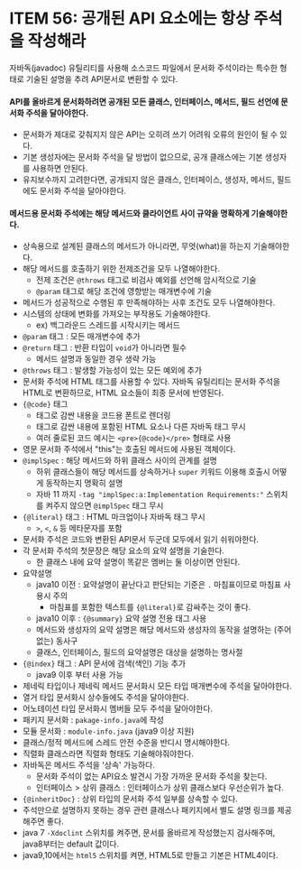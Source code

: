 # ITEM 56: 공개된 API 요소에는 항상 주석을 작성해라

자바독(javadoc) 유틸리티를 사용해 소스코드 파일에서 문서화 주석이라는 특수한 형태로 기술된 설명을 추려 API문서로 변환할 수 있다.

#### API를 올바르게 문서화하려면 공개된 모든 클래스, 인터페이스, 메서드, 필드 선언에 문서화 주석을 달아야한다.

- 문서화가 제대로 갖춰지지 않은 API는 오히려 쓰기 어려워 오류의 원인이 될 수 있다. 
- 기본 생성자에는 문서화 주석을 달 방법이 없으므로, 공개 클래스에는 기본 생성자를 사용하면 안된다.
- 유지보수까지 고려한다면, 공개되지  않은 클래스, 인터페이스, 생성자, 메서드, 필드에도 문서화 주석을 달아야한다.

#### 메서드용 문서화 주석에는 해당 메서드와 클라이언트 사이 규약을 명확하게 기술해야한다.

- 상속용으로 설계된 클래스의 메서드가 아니라면, 무엇(what)을 하는지 기술해야한다.
- 해당 메서드를 호출하기 위한 전제조건을 모두 나열해야한다.
    - 전제 조건은 `@throws` 태그로 비검사 예외를 선언해 암시적으로 기술
    - `@param` 태그로 해당 조건에 영향받는 매개변수에 기술
- 메서드가 성공적으로 수행된 후 만족해야하는 사후 조건도 모두 나열해야한다.
- 시스템의 상태에 변화를 가져오는 부작용도 기술해야한다.
    - ex) 백그라운드 스레드를 시작시키는 메서드
- `@param` 태그 : 모든 매개변수에 추가
- `@return` 태그 : 반환 타입이 `void`가 아니라면 필수
    - 메서드 설명과 동일한 경우 생략 가능
-  `@throws` 태그 : 발생할 가능성이 있는 모든 예외에 추가
- 문서화 주석에 HTML 태그를 사용할 수 있다. 자바독 유틸리티는 문서화 주석을 HTML로 변환하므로, HTML 요소들이 최종 문서에 반영된다.
- `{@code}` 태그 
    - 태그로 감싼 내용을 코드용 폰트로 렌더링
    - 태그로 감싼 내용에 포함된 HTML 요소나 다른 자바독 태그 무시
    - 여러 줄로된 코드 예시는 `<pre>{@code}</pre>` 형태로 사용
- 영문 문서화 주석에서 "this"는 호출된 메서드에 사용된 객체이다.
- `@implSpec` : 해당 메서드와 하위 클래스 사이의 관계를 설명
    - 하위 클래스들이 해당 메서드를 상속하거나 `super` 키워드 이용해 호출시 어떻게 동작하는지 명확히 설명
    - 자바 11 까지 `-tag "implSpec:a:Implementation Requirements:"` 스위치를 켜주지 않으면  `@implSpec` 태그 무시
- `{@literal}` 태그 : HTML 마크업이나 자바독 태그 무시
    - `>`, `<`, `&` 등 메타문자를 포함
- 문서화 주석은 코드와 변환된 API문서 두군데 모두에서 읽기 쉬워야한다.
- 각 문서화 주석의 첫문장은 해당 요소의 요약 설명을 기술한다.
    - 한 클래스 내에 요약 설명이 똑같은 멤버는 둘 이상이면 안된다.
- 요약설명
    - java10 이전 : 요약설명이 끝난다고 판단되는 기준은 `.` 마침표이므로 마침표 사용시 주의
        - 마침표를 포함한 텍스트를 `{@literal}`로 감싸주는 것이 좋다.
    - java10 이후 : `{@summary}` 요약 설명 전용 태그 사용
    - 메서드와 생성자의 요약 설명은 해당 메서드와 생성자의 동작을 설명하는 (주어 없는) 동사구
    - 클래스, 인터페이스, 필드의 요약설명은 대상을 설명하는 명사절
- `{@index}` 태그 : API 문서에 검색(색인) 기능 추가
    - java9 이후 부터 사용 가능
- 제네릭 타입이나 제네릭 메서드 문서화시 모든 타입 매개변수에 주석을 달아야한다.
- 열거 타입 문서화시 상수들에도 주석을 달아야한다.
- 어노테이션 타입 문서화시 멤버들 모두 주석을 달아야한다.
- 패키지 문서화 : `pakage-info.java`에 작성
- 모듈 문서화 : `module-info.java` (java9 이상 지원)
- 클래스/정적 메서드에 스레드 안전 수준을 반디시 명시해야한다.
- 직렬화 클래스라면 직렬화 형태도 기술해야줘야한다.
- 자바독은 메서드 주석을 '상속' 가능하다.
    - 문서화 주석이 없는 API요소 발견시 가장 가까운 문서화 주석을 찾는다.
    - 인터페이스 > 상위 클래스 : 인터페이스가 상위 클래스보다 우선순위가 높다.
- `{@inheritDoc}` : 상위 타입의 문서화 주석 일부를 상속할 수 있다.
- 주석만으로 설명하지 못하는 경우 관련 클래스나 패키지에서 별도 설명 링크를 제공해주면 좋다.
- java 7 `-Xdoclint` 스위치를 켜주면, 문서를 올바르게 작성했는지 검사해주며, java8부터는 default 값이다.
- java9,10에서는 `html5` 스위치를 켜면, HTML5로 만들고 기본은 HTML4이다.